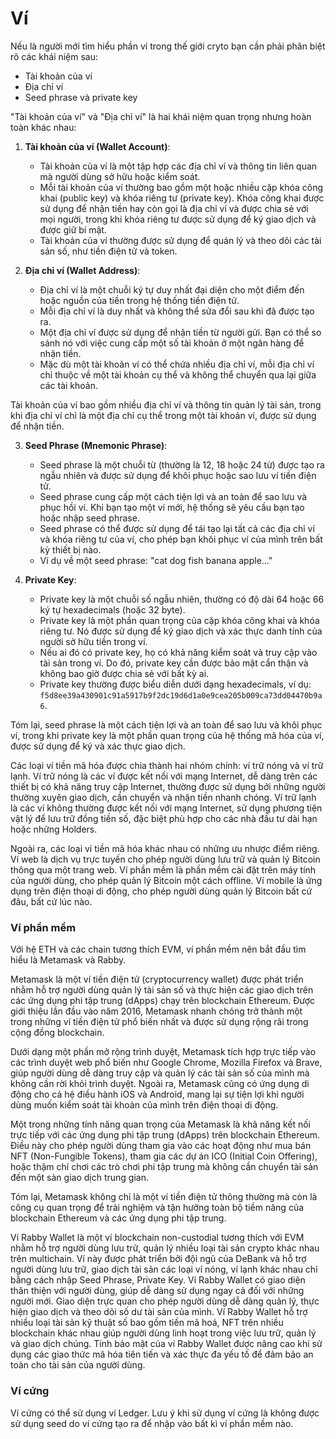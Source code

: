 # Ví

Nếu là người mới tìm hiểu phần ví trong thế giới cryto bạn cần phải phân biệt rõ các khái niệm sau:

- Tài khoản của ví
- Địa chỉ ví
- Seed phrase và private key


"Tài khoản của ví" và "Địa chỉ ví" là hai khái niệm quan trọng nhưng hoàn toàn khác nhau:

1. **Tài khoản của ví (Wallet Account)**:
   - Tài khoản của ví là một tập hợp các địa chỉ ví và thông tin liên quan mà người dùng sở hữu hoặc kiểm soát.
   - Mỗi tài khoản của ví thường bao gồm một hoặc nhiều cặp khóa công khai (public key) và khóa riêng tư (private key). Khóa công khai được sử dụng để nhận tiền hay còn gọi là địa chỉ ví và được chia sẻ với mọi người, trong khi khóa riêng tư được sử dụng để ký giao dịch và được giữ bí mật.
   - Tài khoản của ví thường được sử dụng để quản lý và theo dõi các tài sản số, như tiền điện tử và token.

2. **Địa chỉ ví (Wallet Address)**:
   - Địa chỉ ví là một chuỗi ký tự duy nhất đại diện cho một điểm đến hoặc nguồn của tiền trong hệ thống tiền điện tử.
   - Mỗi địa chỉ ví là duy nhất và không thể sửa đổi sau khi đã được tạo ra.
   - Một địa chỉ ví được sử dụng để nhận tiền từ người gửi. Bạn có thể so sánh nó với việc cung cấp một số tài khoản ở một ngân hàng để nhận tiền.
   - Mặc dù một tài khoản ví có thể chứa nhiều địa chỉ ví, mỗi địa chỉ ví chỉ thuộc về một tài khoản cụ thể và không thể chuyển qua lại giữa các tài khoản.

Tài khoản của ví bao gồm nhiều địa chỉ ví và thông tin quản lý tài sản, trong khi địa chỉ ví chỉ là một địa chỉ cụ thể trong một tài khoản ví, được sử dụng để nhận tiền.

3. **Seed Phrase (Mnemonic Phrase)**:
   - Seed phrase là một chuỗi từ (thường là 12, 18 hoặc 24 từ) được tạo ra ngẫu nhiên và được sử dụng để khôi phục hoặc sao lưu ví tiền điện tử.
   - Seed phrase cung cấp một cách tiện lợi và an toàn để sao lưu và phục hồi ví. Khi bạn tạo một ví mới, hệ thống sẽ yêu cầu bạn tạo hoặc nhập seed phrase.
   - Seed phrase có thể được sử dụng để tái tạo lại tất cả các địa chỉ ví và khóa riêng tư của ví, cho phép bạn khôi phục ví của mình trên bất kỳ thiết bị nào.
   - Ví dụ về một seed phrase: "cat dog fish banana apple..."

2. **Private Key**:
   - Private key là một chuỗi số ngẫu nhiên, thường có độ dài 64 hoặc 66 ký tự hexadecimals (hoặc 32 byte).
   - Private key là một phần quan trọng của cặp khóa công khai và khóa riêng tư. Nó được sử dụng để ký giao dịch và xác thực danh tính của người sở hữu tiền trong ví.
   - Nếu ai đó có private key, họ có khả năng kiểm soát và truy cập vào tài sản trong ví. Do đó, private key cần được bảo mật cẩn thận và không bao giờ được chia sẻ với bất kỳ ai.
   - Private key thường được biểu diễn dưới dạng hexadecimals, ví dụ: `f5d8ee39a430901c91a5917b9f2dc19d6d1a0e9cea205b009ca73dd04470b9a6`.
   
Tóm lại, seed phrase là một cách tiện lợi và an toàn để sao lưu và khôi phục ví, trong khi private key là một phần quan trọng của hệ thống mã hóa của ví, được sử dụng để ký và xác thực giao dịch.


Các loại ví tiền mã hóa được chia thành hai nhóm chính: ví trữ nóng và ví trữ lạnh. Ví trữ nóng là các ví được kết nối với mạng Internet, dễ dàng trên các thiết bị có khả năng truy cập Internet, thường được sử dụng bởi những người thường xuyên giao dịch, cần chuyển và nhận tiền nhanh chóng. Ví trữ lạnh là các ví không thường được kết nối với mạng Internet, sử dụng phương tiện vật lý để lưu trữ đồng tiền số, đặc biệt phù hợp cho các nhà đầu tư dài hạn hoặc những Holders. 

Ngoài ra, các loại ví tiền mã hóa khác nhau có những ưu nhược điểm riêng. Ví web là dịch vụ trực tuyến cho phép người dùng lưu trữ và quản lý Bitcoin thông qua một trang web. Ví phần mềm là phần mềm cài đặt trên máy tính của người dùng, cho phép quản lý Bitcoin một cách offline. Ví mobile là ứng dụng trên điện thoại di động, cho phép người dùng quản lý Bitcoin bất cứ đâu, bất cứ lúc nào. 

### Ví phần mềm

Với hệ ETH và các chain tương thích EVM, ví phần mềm nên bắt đầu tìm hiểu là Metamask và Rabby.

Metamask là một ví tiền điện tử (cryptocurrency wallet) được phát triển nhằm hỗ trợ người dùng quản lý tài sản số và thực hiện các giao dịch trên các ứng dụng phi tập trung (dApps) chạy trên blockchain Ethereum. Được giới thiệu lần đầu vào năm 2016, Metamask nhanh chóng trở thành một trong những ví tiền điện tử phổ biến nhất và được sử dụng rộng rãi trong cộng đồng blockchain.

Dưới dạng một phần mở rộng trình duyệt, Metamask tích hợp trực tiếp vào các trình duyệt web phổ biến như Google Chrome, Mozilla Firefox và Brave, giúp người dùng dễ dàng truy cập và quản lý các tài sản số của mình mà không cần rời khỏi trình duyệt. Ngoài ra, Metamask cũng có ứng dụng di động cho cả hệ điều hành iOS và Android, mang lại sự tiện lợi khi người dùng muốn kiểm soát tài khoản của mình trên điện thoại di động.

Một trong những tính năng quan trọng của Metamask là khả năng kết nối trực tiếp với các ứng dụng phi tập trung (dApps) trên blockchain Ethereum. Điều này cho phép người dùng tham gia vào các hoạt động như mua bán NFT (Non-Fungible Tokens), tham gia các dự án ICO (Initial Coin Offering), hoặc thậm chí chơi các trò chơi phi tập trung mà không cần chuyển tài sản đến một sàn giao dịch trung gian.

Tóm lại, Metamask không chỉ là một ví tiền điện tử thông thường mà còn là công cụ quan trọng để trải nghiệm và tận hưởng toàn bộ tiềm năng của blockchain Ethereum và các ứng dụng phi tập trung.

Ví Rabby Wallet là một ví blockchain non-custodial tương thích với EVM nhằm hỗ trợ người dùng lưu trữ, quản lý nhiều loại tài sản crypto khác nhau trên multichain. Ví này được phát triển bởi đội ngũ của DeBank và hỗ trợ người dùng lưu trữ, giao dịch tài sản các loại ví nóng, ví lạnh khác nhau chỉ bằng cách nhập Seed Phrase, Private Key. Ví Rabby Wallet có giao diện thân thiện với người dùng, giúp dễ dàng sử dụng ngay cả đối với những người mới. Giao diện trực quan cho phép người dùng dễ dàng quản lý, thực hiện giao dịch và theo dõi số dư tài sản của mình. Ví Rabby Wallet hỗ trợ nhiều loại tài sản kỹ thuật số bao gồm tiền mã hoá, NFT trên nhiều blockchain khác nhau giúp người dùng linh hoạt trong việc lưu trữ, quản lý và giao dịch chúng. Tính bảo mật của ví Rabby Wallet được nâng cao khi sử dụng các giao thức mã hóa tiên tiến và xác thực đa yếu tố để đảm bảo an toàn cho tài sản của người dùng.

### Ví cứng

Ví cứng có thể sử dụng ví Ledger. Lưu ý khi sử dụng ví cứng là không được sử dụng seed do ví cứng tạo ra để nhập vào bất kì ví phần mềm nào.
